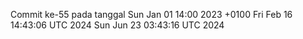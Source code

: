 Commit ke-55 pada tanggal Sun Jan 01 14:00 2023 +0100
Fri Feb 16 14:43:06 UTC 2024
Sun Jun 23 03:43:16 UTC 2024
